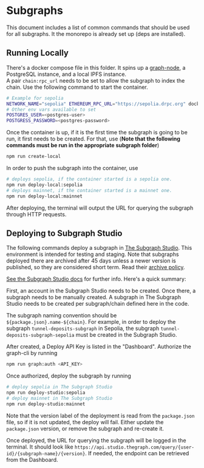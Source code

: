 # Subgraphs

This document includes a list of common commands that should be used for all subgraphs. It the monorepo is already set up (deps are installed).

## Running Locally

There's a docker compose file in this folder. It spins up a [graph-node](https://github.com/graphprotocol/graph-node), a PostgreSQL instance, and a local IPFS instance.  
A pair `chain:rpc_url` needs to be set to allow the subgraph to index the chain.
Use the following command to start the container.

```sh
# Example for sepolia
NETWORK_NAME="sepolia" ETHEREUM_RPC_URL="https://sepolia.drpc.org" docker-compose up -d
# Other env vars available to set
POSTGRES_USER=<postgres-user>
POSTGRESS_PASSWORD=<postgres-password>
```

Once the container is up, if it is the first time the subgraph is going to be run, it first needs to be created. For that, use (**Note that the following commands must be run in the appropriate subgraph folder**)

```sh
npm run create-local
```

In order to push the subgraph into the container, use

```sh
# deploys sepolia, if the container started is a sepolia one.
npm run deploy-local:sepolia
# deploys mainnet, if the container started is a mainnet one.
npm run deploy-local:mainnet
```

After deploying, the terminal will output the URL for querying the subgraph through HTTP requests.

## Deploying to Subgraph Studio

The following commands deploy a subgraph in [The Subgraph Studio](https://thegraph.com/studio/). This environment is intended for testing and staging. Note that subgraphs deployed there are archived after 45 days unless a newer version is published, so they are considered short term. Read their [archive policy](https://thegraph.com/docs/en/subgraphs/developing/deploying/multiple-networks/#subgraph-studio-subgraph-archive-policy).

[See the Subgraph Studio docs](https://thegraph.com/docs/en/subgraphs/developing/deploying/using-subgraph-studio/) for further info. Here's a quick summary:

First, an account in the Subgraph Studio needs to be created. Once there, a subgraph needs to be manually created. A subgraph in The Subgraph Studio needs to be created per subgraph/chain defined here in the code.

The subgraph naming convention should be `${package.json}.name-${chain}`. For example, in order to deploy the subgraph `tunnel-deposits-subgraph` in Sepolia, the subgraph `tunnel-deposits-subgraph-sepolia` must be created in the Subgraph Studio.

After created, a Deploy API Key is listed in the "Dashboard". Authorize the graph-cli by running

```sh
npm run graph:auth <API_KEY>
```

Once authorized, deploy the subgraph by running

```sh
# deploy sepolia in The Subgraph Studio
npm run deploy-studio:sepolia
# deploy mainnet in The Subgraph Studio
npm run deploy-studio:mainnet
```

Note that the version label of the deployment is read from the `package.json` file, so if it is not updated, the deploy will fail. Either update the `package.json` version, or remove the subgraph and re-create it.

Once deployed, the URL for querying the subgraph will be logged in the terminal. It should look like `https://api.studio.thegraph.com/query/{user-id}/{subgraph-name}/{version}`. If needed, the endpoint can be retrieved from the Dashboard.
